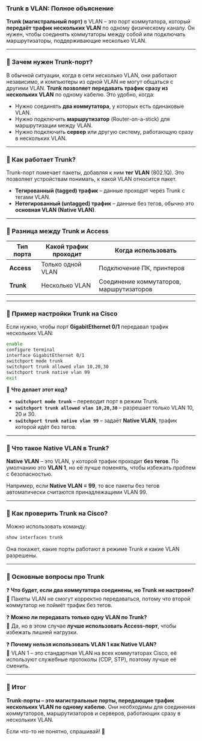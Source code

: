 ### **Trunk в VLAN: Полное объяснение**
**Trunk (магистральный порт)** в VLAN – это порт коммутатора, который **передаёт трафик нескольких VLAN** по одному физическому каналу. Он нужен, чтобы соединять коммутаторы между собой или подключать маршрутизаторы, поддерживающие несколько VLAN.

---

### **🔹 Зачем нужен Trunk-порт?**
В обычной ситуации, когда в сети несколько VLAN, они работают независимо, и компьютеры из одной VLAN не могут общаться с другими VLAN. **Trunk позволяет передавать трафик сразу из нескольких VLAN** по одному кабелю. Это удобно, когда:

- Нужно соединять **два коммутатора**, у которых есть одинаковые VLAN.
- Нужно подключить **маршрутизатор** (Router-on-a-stick) для маршрутизации между VLAN.
- Нужно подключить **сервер** или другую систему, работающую сразу в нескольких VLAN.

---

### **🔹 Как работает Trunk?**
Trunk-порт помечает пакеты, добавляя к ним **тег VLAN** (802.1Q). Это позволяет устройствам понимать, к какой VLAN относится пакет.

- **Тегированный (tagged) трафик** – данные проходят через Trunk с тегами VLAN.
- **Нетегированный (untagged) трафик** – данные без тегов, обычно это **основная VLAN (Native VLAN)**.

---

### **🔹 Разница между Trunk и Access**
| Тип порта | Какой трафик проходит | Когда использовать |
|-----------|----------------------|--------------------|
| **Access** | Только одной VLAN | Подключение ПК, принтеров |
| **Trunk** | Несколько VLAN | Соединение коммутаторов, маршрутизаторов |

---

### **🔹 Пример настройки Trunk на Cisco**
Если нужно, чтобы порт **GigabitEthernet 0/1** передавал трафик нескольких VLAN:

```bash
enable
configure terminal
interface GigabitEthernet 0/1
switchport mode trunk
switchport trunk allowed vlan 10,20,30
switchport trunk native vlan 99
exit
```

📌 **Что делает этот код?**  
- **`switchport mode trunk`** – переводит порт в режим Trunk.
- **`switchport trunk allowed vlan 10,20,30`** – разрешает только VLAN 10, 20 и 30.
- **`switchport trunk native vlan 99`** – задаёт **Native VLAN**, трафик которой идёт без тегов.

---

### **🔹 Что такое Native VLAN в Trunk?**
**Native VLAN** – это VLAN, у которой трафик проходит **без тегов**. По умолчанию это **VLAN 1**, но её лучше поменять, чтобы избежать проблем с безопасностью.

Например, если **Native VLAN = 99**, то все пакеты без тегов автоматически считаются принадлежащими VLAN 99.

---

### **🔹 Как проверить Trunk на Cisco?**
Можно использовать команду:

```bash
show interfaces trunk
```

Она покажет, какие порты работают в режиме Trunk и какие VLAN разрешены.

---

### **🔹 Основные вопросы про Trunk**
❓ **Что будет, если два коммутатора соединены, но Trunk не настроен?**  
📌 Пакеты VLAN не смогут корректно передаваться, потому что второй коммутатор не поймёт трафик без тегов.

❓ **Можно ли передавать только одну VLAN по Trunk?**  
📌 Да, но в этом случае **лучше использовать Access-порт**, чтобы избежать лишней нагрузки.

❓ **Почему нельзя использовать VLAN 1 как Native VLAN?**  
📌 VLAN 1 – это стандартная VLAN на всех коммутаторах Cisco, её используют служебные протоколы (CDP, STP), поэтому лучше её сменить.

---

### **🔹 Итог**
**Trunk-порты – это магистральные порты, передающие трафик нескольких VLAN по одному кабелю.** Они необходимы для соединения коммутаторов, маршрутизаторов и серверов, работающих сразу в нескольких VLAN.

Если что-то не понятно, спрашивай! 🚀